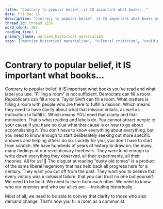 ```yaml
---
title: "Contrary to popular belief, it IS important what books..."
date: Fri Dec 15
description: "Contrary to popular belief, it IS important what books you've read and what label you use. 'Filling a room' is not sufficient. Democrats can fill a room."
thread_id: thread_1336
word_count: 292
reading_time: 1
primary_theme: marxism_historical materialism
tags: ["marxism_historical materialism", "cultural criticism", "covid_public health politics"]
---
```


# Contrary to popular belief, it IS important what books...

Contrary to popular belief, it IS important what books you've read and what label you use. "Filling a room" is not sufficient. Democrats can fill a room. Republicans can fill a room. Taylor Swift can fill a room. What matters is filling a room with people who are there to fulfill a mission. Which means they need to have clarity about what that mission entails, as well as motivation to fulfill it. Which means YOU need that clarity and that motivation. That's what reading and labels do. You cannot attract people to your cause if you have no clue what that cause is or how to go about accomplishing it. You don't have to know everything about everything, but you need to know enough to start deliberately seeking out more specific answers and helping others do so. Luckily for you, you don't have to start from scratch. We have hundreds of years of history to draw on: the many, many findings of our revolutionary forebears. They were kind enough to write down everything they observed, all their experiments, all their theories. All for us! 🥰 The disgust at reading "dusty old tomes" is a product of the same liberal hegemony that has held back all progress here for a century. They want you cut off from the past. They want you to believe that every victory was a colossal failure, that you can trust no one but yourself. We need to be bold. We need to learn from each other. We need to know who our enemies and who our allies are -- including historically.

Most of all, we need to be able to convey that clarity to those who also demand change. That's how you fill a room as a communist.